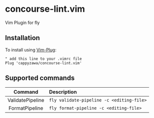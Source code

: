 # concourse-lint.vim
Vim Plugin for fly

## Installation
To install using [Vim-Plug](https://github.com/junegunn/vim-plug):
```
" add this line to your .vimrc file
Plug 'cappyzawa/concourse-lint.vim'
```

## Supported commands
|Command|Description|
|:---:|:---|
|ValidatePipeline|`fly validate-pipeline -c <editing-file>`|
|FormatPipeline|`fly format-pipeline -c <editing-file>`|
